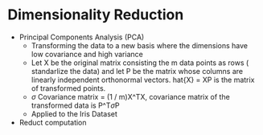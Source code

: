 # Dimensionality Reduction
* Principal Components Analysis (PCA)
    * Transforming the data to a new basis where the dimensions have low covariance and high variance
    * Let X be the original matrix consisting the m data points as rows ( standarlize the data) and let P be the matrix whose columns are linearly independent orthonormal vectors. hat{X} = XP is the matrix of transformed points. 
    * $\sigma$ Covariance matrix = (1 / m)X^TX, covariance matrix of the transformed data is P^T$\sigma$P         
    * Applied to the Iris Dataset
* Reduct computation  
